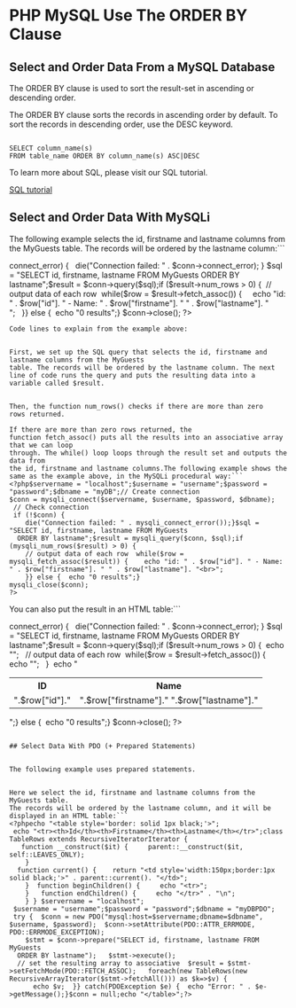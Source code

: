 


# PHP MySQL Use The ORDER BY Clause




## Select and Order Data From a MySQL Database


The ORDER BY clause is used to sort the result-set in ascending or descending 
order.


The ORDER BY clause sorts the records in ascending order by default. To sort 
the records in descending order, use the DESC keyword.


```

SELECT column_name(s)
FROM table_name ORDER BY column_name(s) ASC|DESC 
```
To learn more about SQL, please visit our SQL tutorial.

[SQL tutorial](/sql/default.asp)

## Select and Order Data With MySQLi


The following example selects the id, firstname and lastname columns from the MyGuests 
table. The records will be ordered by the lastname column:```
<?php$servername = "localhost";$username = "username";$password = "password";$dbname = "myDB";// Create connection$conn = new mysqli($servername, $username, $password, $dbname);// Check connectionif ($conn->connect_error) {
    die("Connection failed: " . $conn->connect_error);
 } $sql = "SELECT id, firstname, lastname FROM MyGuests ORDER BY lastname";$result = $conn->query($sql);if ($result->num_rows > 0) {  // output data of each row  while($row = $result->fetch_assoc()) {
      echo "id: " . $row["id"]. " - Name: " . $row["firstname"]. " " . $row["lastname"]. "<br>";
    }} else {  echo "0 results";}
 $conn->close();
?>
```
Code lines to explain from the example above:


First, we set up the SQL query that selects the id, firstname and lastname columns from the MyGuests 
table. The records will be ordered by the lastname column. The next line of code runs the query and puts the resulting data into a 
variable called $result.


Then, the function num_rows() checks if there are more than zero 
rows returned.

If there are more than zero rows returned, the 
function fetch_assoc() puts all the results into an associative array that we can loop 
through. The while() loop loops through the result set and outputs the data from 
the id, firstname and lastname columns.The following example shows the same as the example above, in the MySQLi procedural way:```
<?php$servername = "localhost";$username = "username";$password = "password";$dbname = "myDB";// Create connection
$conn = mysqli_connect($servername, $username, $password, $dbname);
 // Check connection
 if (!$conn) {
    die("Connection failed: " . mysqli_connect_error());}$sql = "SELECT id, firstname, lastname FROM MyGuests 
  ORDER BY lastname";$result = mysqli_query($conn, $sql);if (mysqli_num_rows($result) > 0) {
    // output data of each row  while($row = mysqli_fetch_assoc($result)) {    echo "id: " . $row["id"]. " - Name: " . $row["firstname"]. " " . $row["lastname"]. "<br>";
    }} else {  echo "0 results";}
mysqli_close($conn);
?>
```


You can also put the result in an HTML table:```
<?php$servername = "localhost";$username = "username";$password = "password";$dbname = "myDB";// Create connection$conn = new mysqli($servername, $username, $password, $dbname);// Check connectionif ($conn->connect_error) {
    die("Connection failed: " . $conn->connect_error);
 } $sql = "SELECT id, firstname, lastname FROM MyGuests ORDER BY lastname";$result = $conn->query($sql);if ($result->num_rows > 0) {  echo "<table><tr><th>ID</th><th>Name</th></tr>";
    // output data of each row  while($row = $result->fetch_assoc()) {    echo "<tr><td>".$row["id"]."</td><td>".$row["firstname"]." ".$row["lastname"]."</td></tr>";
    }  echo "</table>";} else {  echo "0 results";}
 $conn->close();
?>
```

## Select Data With PDO (+ Prepared Statements)


The following example uses prepared statements.


Here we select the id, firstname and lastname columns from the MyGuests table. 
The records will be ordered by the lastname column, and it will be 
displayed in an HTML table:```
<?phpecho "<table style='border: solid 1px black;'>";
 echo "<tr><th>Id</th><th>Firstname</th><th>Lastname</th></tr>";class TableRows extends RecursiveIteratorIterator {
   function __construct($it) {     parent::__construct($it, self::LEAVES_ONLY); 
    }
  function current() {    return "<td style='width:150px;border:1px solid black;'>" . parent::current(). "</td>";
    }  function beginChildren() {     echo "<tr>"; 
    }   function endChildren() {     echo "</tr>" . "\n";
    } } $servername = "localhost";
 $username = "username";$password = "password";$dbname = "myDBPDO";
 try {  $conn = new PDO("mysql:host=$servername;dbname=$dbname", $username, $password);  $conn->setAttribute(PDO::ATTR_ERRMODE, PDO::ERRMODE_EXCEPTION);
    $stmt = $conn->prepare("SELECT id, firstname, lastname FROM MyGuests 
  ORDER BY lastname");   $stmt->execute();
  // set the resulting array to associative  $result = $stmt->setFetchMode(PDO::FETCH_ASSOC);   foreach(new TableRows(new RecursiveArrayIterator($stmt->fetchAll())) as $k=>$v) { 
      echo $v;  }} catch(PDOException $e) {  echo "Error: " . $e->getMessage();}$conn = null;echo "</table>";?>
```


